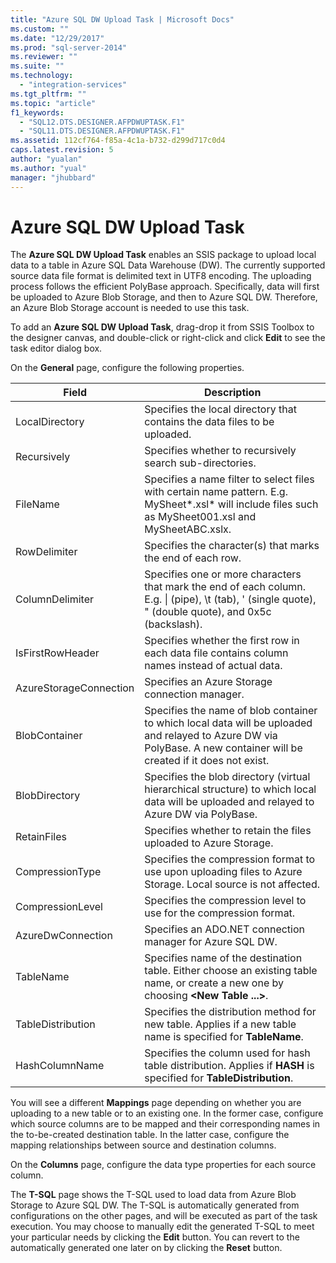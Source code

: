 ```yaml
---
title: "Azure SQL DW Upload Task | Microsoft Docs"
ms.custom: ""
ms.date: "12/29/2017"
ms.prod: "sql-server-2014"
ms.reviewer: ""
ms.suite: ""
ms.technology: 
  - "integration-services"
ms.tgt_pltfrm: ""
ms.topic: "article"
f1_keywords: 
  - "SQL12.DTS.DESIGNER.AFPDWUPTASK.F1"
  - "SQL11.DTS.DESIGNER.AFPDWUPTASK.F1"
ms.assetid: 112cf764-f85a-4c1a-b732-d299d717c0d4
caps.latest.revision: 5
author: "yualan"
ms.author: "yual"
manager: "jhubbard"
---
```

# Azure SQL DW Upload Task
The **Azure SQL DW Upload Task** enables an SSIS package to upload local data to a table in Azure SQL Data Warehouse (DW). The currently supported source data file format is delimited text in UTF8 encoding. The uploading process follows the efficient PolyBase approach. Specifically, data will first be uploaded to Azure Blob Storage, and then to Azure SQL DW. Therefore, an Azure Blob Storage account is needed to use this task.

To add an **Azure SQL DW Upload Task**, drag-drop it from SSIS Toolbox to the designer canvas, and double-click or right-click and click **Edit** to see the task editor dialog box.

On the **General** page, configure the following properties.

Field|Description
-----|-----------
LocalDirectory|Specifies the local directory that contains the data files to be uploaded.
Recursively|Specifies whether to recursively search sub-directories.
FileName|Specifies a name filter to select files with certain name pattern. E.g. MySheet*.xsl\* will include files such as MySheet001.xsl and MySheetABC.xslx.
RowDelimiter|Specifies the character(s) that marks the end of each row.
ColumnDelimiter|Specifies one or more characters that mark the end of each column. E.g. &#124; (pipe), \t (tab), ' (single quote), " (double quote), and 0x5c (backslash).
IsFirstRowHeader|Specifies whether the first row in each data file contains column names instead of actual data.
AzureStorageConnection|Specifies an Azure Storage connection manager.
BlobContainer|Specifies the name of blob container to which local data will be uploaded and relayed to Azure DW via PolyBase. A new container will be created if it does not exist.
BlobDirectory|Specifies the blob directory (virtual hierarchical structure) to which local data will be uploaded and relayed to Azure DW via PolyBase.
RetainFiles|Specifies whether to retain the files uploaded to Azure Storage.
CompressionType|Specifies the compression format to use upon uploading files to Azure Storage. Local source is not affected.
CompressionLevel|Specifies the compression level to use for the compression format.
AzureDwConnection|Specifies an ADO.NET connection manager for Azure SQL DW.
TableName|Specifies name of the destination table. Either choose an existing table name, or create a new one by choosing **\<New Table ...>**.
TableDistribution|Specifies the distribution method for new table. Applies if a new table name is specified for **TableName**.
HashColumnName|Specifies the column used for hash table distribution. Applies if **HASH** is specified for **TableDistribution**.

You will see a different **Mappings** page depending on whether you are uploading to a new table or to an existing one. In the former case, configure which source columns are to be mapped and their corresponding names in the to-be-created destination table. In the latter case, configure the mapping relationships between source and destination columns.

On the **Columns** page, configure the data type properties for each source column.

The **T-SQL** page shows the T-SQL used to load data from Azure Blob Storage to Azure SQL DW. The T-SQL is automatically generated from configurations on the other pages, and will be executed as part of the task execution. You may choose to manually edit the generated T-SQL to meet your particular needs by clicking the **Edit** button. You can revert to the automatically generated one later on by clicking the **Reset** button.
